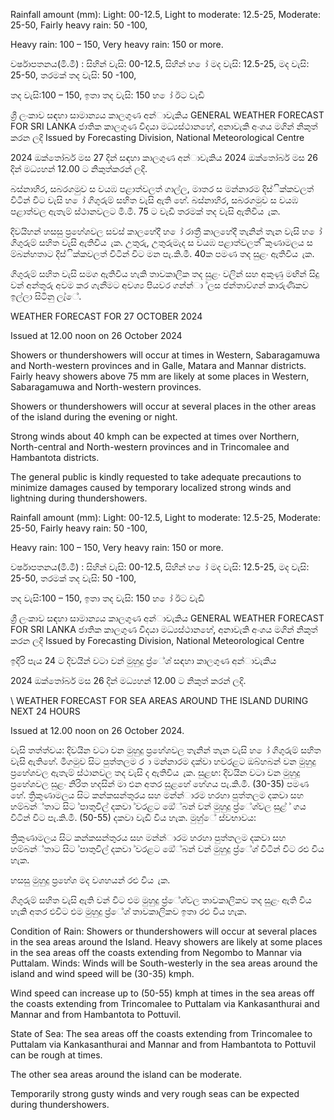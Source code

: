 Rainfall amount (mm): Light: 00-12.5, Light to moderate: 12.5-25, Moderate: 25-50, Fairly heavy rain: 50 -100,

Heavy rain: 100 – 150, Very heavy rain: 150 or more.

වර්ෂාපතනය(මි.මී) : සිහින් වැසි: 00-12.5, සිහින් හ ෝ මද වැසි: 12.5-25, මද වැසි: 25-50, තරමක් තද වැසි: 50 -100,

තද වැසි:100 – 150, ඉතා තද වැසි: 150 හ ෝ ඊට වැඩි

ශ්‍රී ලංකාව සඳහා සාමාන්‍යය කාලගුණ අන්‍ාවැකිය GENERAL WEATHER FORECAST FOR SRI LANKA ජාතික කාලගුණ විදයා මධ්‍යස්ථානහේ, අනාවැකි අංශය මගින් නිකුත් කරන ලදි Issued by Forecasting Division, National Meteorological Centre

2024 ඔක්තෝබර් මස 27 දින්‍ සඳහා කාලගුණ අන්‍ාවැකිය 2024 ඔක්තෝබර් මස 26 දින්‍ මධ්‍යහන්‍ 12.00 ට නිකුත්කරන්‍ ලදි.

බස්නාහිර, සබරගමුව ස වයඹ පළාත්වලත් ගාල්ල, මාතර ස මන්නාරම දිස්ික්කවලත් විටින් විට වැසි හ ෝ ගිගුරුම් සහිත වැසි ඇති හේ. බස්නාහිර, සබරගමුව ස වයඹ පළාත්වල ඇතැම් ස්ථානවලට මි.මී. 75 ට වැඩි තරමක් තද වැසි ඇතිවිය ැක.

දිවයිහන් හසසු ප්‍රහේශවල සවස් කාලහේදී හ ෝ රාත්‍රී කාලහේදී තැනින් තැන වැසි හ ෝ ගිගුරුම් සහිත වැසි ඇතිවිය ැක. උතුරු, උතුරුමැද ස වයඹ පළාත්වලත් ිකුණාමලය ස ම්බන්හතාට දිස්ික්කවලත් විටින් විට මන පැ.කි.මී. 40ක පමණ තද සුළං ඇතිවිය ැක.

ගිගුරුම් සහිත වැසි සමග ඇතිවිය හැකි තාවකාලික තද සුළං වලින් සහ අකුණු මඟින් සිදු වන්‍ අන්‍තුරු අවම කර ගැනීමට අවශ්‍ය පියවර ගන්න්‍ා ්ලස ජන්‍තාව්ගන් කාරුණිකව ඉල්ලා සිටිනු ලැ්ේ.

WEATHER FORECAST FOR 27 OCTOBER 2024

Issued at 12.00 noon on 26 October 2024

Showers or thundershowers will occur at times in Western, Sabaragamuwa and North-western provinces and in Galle, Matara and Mannar districts. Fairly heavy showers above 75 mm are likely at some places in Western, Sabaragamuwa and North-western provinces.

Showers or thundershowers will occur at several places in the other areas of the island during the evening or night.

Strong winds about 40 kmph can be expected at times over Northern, North-central and North-western provinces and in Trincomalee and Hambantota districts.

The general public is kindly requested to take adequate precautions to minimize damages caused by temporary localized strong winds and lightning during thundershowers.

Rainfall amount (mm): Light: 00-12.5, Light to moderate: 12.5-25, Moderate: 25-50, Fairly heavy rain: 50 -100,

Heavy rain: 100 – 150, Very heavy rain: 150 or more.

වර්ෂාපතනය(මි.මී) : සිහින් වැසි: 00-12.5, සිහින් හ ෝ මද වැසි: 12.5-25, මද වැසි: 25-50, තරමක් තද වැසි: 50 -100,

තද වැසි:100 – 150, ඉතා තද වැසි: 150 හ ෝ ඊට වැඩි

ශ්‍රී ලංකාව සඳහා සාමාන්‍යය කාලගුණ අන්‍ාවැකිය GENERAL WEATHER FORECAST FOR SRI LANKA ජාතික කාලගුණ විදයා මධ්‍යස්ථානහේ, අනාවැකි අංශය මගින් නිකුත් කරන ලදි Issued by Forecasting Division, National Meteorological Centre

ඉදිරි පැය 24 ට දිවයින්‍ වටා වන්‍ මුහුදු ප්‍ර්ේශ්‍ සඳහා කාලගුණ අන්‍ාවැකිය

2024 ඔක්තෝබර් මස 26 දින්‍ මධ්‍යහන්‍ 12.00 ට නිකුත් කරන්‍ ලදි.

\ WEATHER FORECAST FOR SEA AREAS AROUND THE ISLAND DURING NEXT 24 HOURS

Issued at 12.00 noon on 26 October 2024.

වැසි තත්ත්වය: දිවයින වටා වන මුහුදු ප්‍රහේශවල තැනින් තැන වැසි හ ෝ ගිගුරුම් සහිත වැසි ඇතිහේ. මීගමුව සිට පුත්තලම ර ා මන්නාරම දක්වා හවරළට ඔබ්හබන් වන මුහුදු ප්‍රහේශවල ඇතැම් ස්ථානවල තද වැසි ද ඇතිවිය ැක. සුළඟ: දිවයින වටා වන මුහුදු ප්‍රහේශවල සුළං නිරිත හදසින් මා එන අතර සුළහේ හේගය පැ.කි.මී. (30-35) පමණ හේ. ත්‍රිකුණාමලය සිට කන්කසන්තුරය සහ මන්න්‍ාරම හරහා පුත්තලම දකවා සහ හම්බන්්තාට සිට ්පාතුවිල් දකවා ්වරළට ඔේ්බන් වන්‍ මුහුදු ප්‍ර්ේශ්‍වල සුළ් ් ගය විටින් විට පැ.කි.මී. (50-55) දකවා වැඩි විය හැක. මුහු්ේ ස්වභාවය:

ත්‍රිකුණාමලය සිට කන්කසන්තුරය සහ මන්න්‍ාරම හරහා පුත්තලම දකවා සහ හම්බන්්තාට සිට ්පාතුවිල් දකවා ්වරළට ඔේ්බන් වන්‍ මුහුදු ප්‍ර්ේශ්‍ විටින් විට රළු විය හැක.

හසසු මුහුදු ප්‍රහේශ මද වශහයන් රළු විය ැක.

ගිගුරුම් සහිත වැසි ඇති වන්‍ විට එම මුහුදු ප්‍ර්ේශ්‍වල තාවකාලිකව තද සුළං ඇති විය හැකි අතර එවිට එම මුහුදු ප්‍ර්ේශ්‍ තාවකාලිකව ඉතා රළු විය හැක.

Condition of Rain: Showers or thundershowers will occur at several places in the sea areas around the Island. Heavy showers are likely at some places in the sea areas off the coasts extending from Negombo to Mannar via Puttalam. Winds: Winds will be South-westerly in the sea areas around the island and wind speed will be (30-35) kmph.

Wind speed can increase up to (50-55) kmph at times in the sea areas off the coasts extending from Trincomalee to Puttalam via Kankasanthurai and Mannar and from Hambantota to Pottuvil.

State of Sea: The sea areas off the coasts extending from Trincomalee to Puttalam via Kankasanthurai and Mannar and from Hambantota to Pottuvil can be rough at times.

The other sea areas around the island can be moderate.

Temporarily strong gusty winds and very rough seas can be expected during thundershowers.